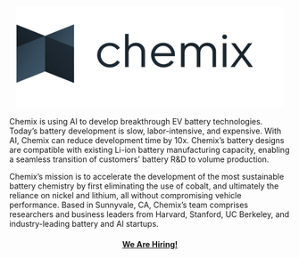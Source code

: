 <p align="center">
<img src="https://raw.githubusercontent.com/Chemix-ai/.github/main/logo_with_name.png" alt="chemix-logo" width="480"/>
</p>

Chemix is using AI to develop breakthrough EV battery technologies. Today’s battery development is slow, labor-intensive, and expensive. With AI, Chemix can reduce development time by 10x. Chemix’s battery designs are compatible with existing Li-ion battery manufacturing capacity, enabling a seamless transition of customers’  battery R&D to volume production. 

Chemix’s mission is to accelerate the development of the most sustainable battery chemistry by first eliminating the use of cobalt, and ultimately the reliance on nickel and lithium, all without compromising vehicle performance. Based in Sunnyvale, CA, Chemix’s team comprises researchers and business leaders from Harvard, Stanford, UC Berkeley, and industry-leading battery and AI startups. 

<h4 align="center">

[We Are Hiring!](https://apply.workable.com/chemix/)

</h4>
